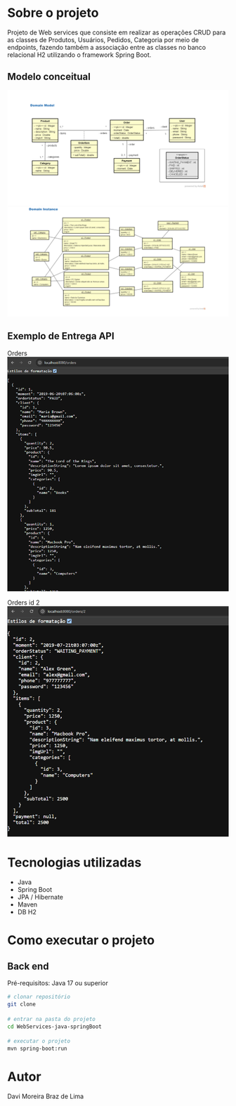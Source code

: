 
# Sobre o projeto

Projeto de Web services que consiste em realizar as operações CRUD para as classes de Produtos, Usuários, Pedidos, Categoria por meio de endpoints, fazendo também a associação entre as classes no banco relacional H2 utilizando o framework Spring Boot.

## Modelo conceitual
![Modelo Conceitual](https://github.com/DaviBrazz/assets/blob/main/images/WebServices-java-springboot/modelo-conceitual-spring.png)
![Modelo Conceitual](https://github.com/DaviBrazz/assets/blob/main/images/WebServices-java-springboot/modelo-conceitual-exemplo.png)

## Exemplo de Entrega API
Orders
![Exemplo de Entrega API](https://github.com/DaviBrazz/assets/blob/main/images/WebServices-java-springboot/exemplo%3Dentrega-api-2.png)

Orders id 2
![Exemplo de Entrega API](https://github.com/DaviBrazz/assets/blob/main/images/WebServices-java-springboot/exemplo-entrega-api.png)

# Tecnologias utilizadas

- Java
- Spring Boot
- JPA / Hibernate
- Maven
- DB H2

# Como executar o projeto

## Back end
Pré-requisitos: Java 17 ou superior

```bash
# clonar repositório
git clone 

# entrar na pasta do projeto
cd WebServices-java-springBoot

# executar o projeto
mvn spring-boot:run
```

# Autor

Davi Moreira Braz de Lima
